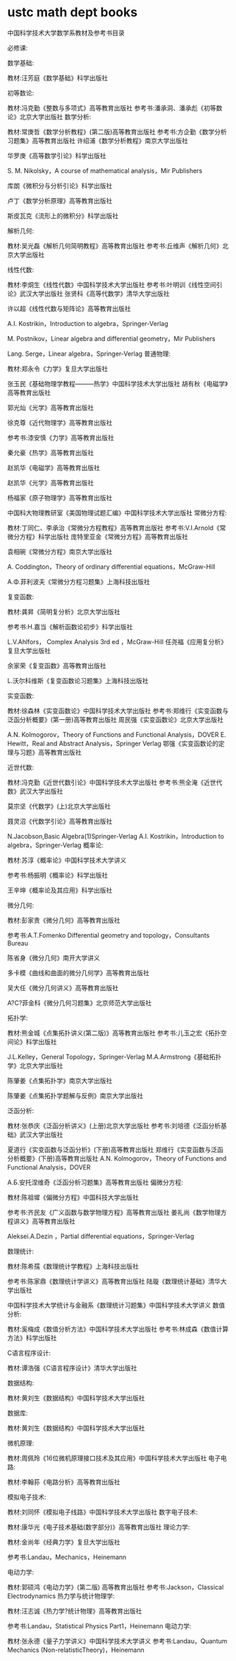 # ustc math dept books



中国科学技术大学数学系教材及参考书目录

必修课:

数学基础:

教材:汪芳庭《数学基础》科学出版社

初等数论:

教材:冯克勤《整数与多项式》高等教育出版社 参考书:潘承洞、潘承彪《初等数论》北京大学出版社 数学分析:

教材:常庚哲《数学分析教程》(第二版)高等教育出版社 参考书:方企勤《数学分析习题集》高等教育出版社 许绍浦《数学分析教程》南京大学出版社

华罗庚《高等数学引论》科学出版社

S. M. Nikolsky，A course of mathematical analysis，Mir Publishers

库朗《微积分与分析引论》科学出版社

卢丁《数学分析原理》高等教育出版社

斯皮瓦克《流形上的微积分》科学出版社

解析几何:

教材:吴光磊《解析几何简明教程》高等教育出版社 参考书:丘维声《解析几何》北京大学出版社

线性代数:

教材:李烔生《线性代数》中国科学技术大学出版社 参考书:叶明训《线性空间引论》武汉大学出版社 张贤科《高等代数学》清华大学出版社

许以超《线性代数与矩阵论》高等教育出版社

A.I. Kostrikin，Introduction to algebra，Springer-Verlag

M. Postnikov，Linear algebra and differential geometry，Mir Publishers

Lang. Serge，Linear algebra，Springer-Verlag 普通物理:

教材:郑永令《力学》复旦大学出版社

张玉民《基础物理学教程———热学》中国科学技术大学出版社 胡有秋《电磁学》高等教育出版社

郭光灿《光学》高等教育出版社

徐克尊《近代物理学》高等教育出版社

参考书:漆安慎《力学》高等教育出版社

秦允豪《热学》高等教育出版社

赵凯华《电磁学》高等教育出版社

赵凯华《光学》高等教育出版社

杨福家《原子物理学》高等教育出版社

中国科大物理教研室《美国物理试题汇编》中国科学技术大学出版社 常微分方程:

教材:丁同仁、李承治《常微分方程教程》高等教育出版社 参考书:V.I.Arnold《常微分方程》科学出版社 庞特里亚金《常微分方程》高等教育出版社

袁相碗《常微分方程》南京大学出版社

A. Coddington，Theory of ordinary differential equations，McGraw-Hill

A.Φ.菲利波夫《常微分方程习题集》上海科技出版社

复变函数:

教材:龚昇《简明复分析》北京大学出版社

参考书:H.嘉当《解析函数论初步》科学出版社

L.V.Ahlfors， Complex Analysis 3rd ed ，McGraw-Hill 任尧福《应用复分析》复旦大学出版社

余家荣《复变函数》高等教育出版社

L.沃尔科维斯《复变函数论习题集》上海科技出版社

实变函数:

教材:徐森林《实变函数论》中国科学技术大学出版社 参考书:郑维行《实变函数与泛函分析概要》(第一册)高等教育出版社 周民强《实变函数论》北京大学出版社

A.N. Kolmogorov，Theory of Functions and Functional Analysis，DOVER E. Hewitt，Real and Abstract Analysis，Springer Verlag 鄂强《实变函数论的定理与习题》高等教育出版社

近世代数:

教材:冯克勤《近世代数引论》中国科学技术大学出版社 参考书:熊全淹《近世代数》武汉大学出版社

莫宗坚《代数学》(上)北京大学出版社

聂灵沼《代数学引论》高等教育出版社

N.Jacobson,Basic Algebra(1)Springer-Verlag A.I. Kostrikin，Introduction to algebra，Springer-Verlag 概率论:

教材:苏淳《概率论》中国科学技术大学讲义

参考书:杨振明《概率论》科学出版社

王辛坤《概率论及其应用》科学出版社

微分几何:

教材:彭家贵《微分几何》高等教育出版社

参考书:A.T.Fomenko Differential geometry and topology，Consultants Bureau

陈省身《微分几何》南开大学讲义

多卡模《曲线和曲面的微分几何学》高等教育出版社

吴大任《微分几何讲义》高等教育出版社

A?C?菲金科《微分几何习题集》北京师范大学出版社

拓扑学:

教材:熊金城《点集拓扑讲义(第二版)》高等教育出版社 参考书:儿玉之宏《拓扑空间论》科学出版社

J.L.Kelley，General Topology，Springer-Verlag M.A.Armstrong《基础拓扑学》北京大学出版社

陈肇姜《点集拓扑学》南京大学出版社

陈肇姜《点集拓扑学题解与反例》南京大学出版社

泛函分析:

教材:张恭庆《泛函分析讲义》(上册)北京大学出版社 参考书:刘培德《泛函分析基础》武汉大学出版社

夏道行《实变函数与泛函分析》(下册)高等教育出版社 郑维行《实变函数与泛函分析概要》(下册)高等教育出版社 A.N. Kolmogorov，Theory of Functions and Functional Analysis，DOVER

А.Б.安托涅维奇《泛函分析习题集》高等教育出版社 偏微分方程:

教材:陈祖墀《偏微分方程》中国科技大学出版社

参考书:齐民友《广义函数与数学物理方程》高等教育出版社 姜礼尚《数学物理方程讲义》高等教育出版社

Aleksei.A.Dezin ，Partial differential equations，Springer-Verlag

数理统计:

教材:陈希孺《数理统计学教程》上海科技出版社

参考书:陈家鼎《数理统计学讲义》高等教育出版社 陆璇《数理统计基础》清华大学出版社

中国科学技术大学统计与金融系《数理统计习题集》中国科学技术大学讲义 数值分析:

教材:奚梅成《数值分析方法》中国科学技术大学出版社 参考书:林成森《数值计算方法》科学出版社

C语言程序设计:

教材:谭浩强《C语言程序设计》清华大学出版社

数据结构:

教材:黄刘生《数据结构》中国科学技术大学出版社

数据库:

教材:黄刘生《数据结构》中国科学技术大学出版社

微机原理:

教材:周佩玲《16位微机原理接口技术及其应用》中国科学技术大学出版社 电子电路:

教材:李翰荪《电路分析》高等教育出版社

模拟电子技术:

教材:刘同怀《模拟电子线路》中国科学技术大学出版社 数字电子技术:

教材:康华光《电子技术基础(数字部分)》高等教育出版社 理论力学:

教材:金尚年《经典力学》复旦大学出版社

参考书:Landau，Mechanics，Heinemann

电动力学:

教材:郭硕鸿《电动力学》(第二版) 高等教育出版社 参考书:Jackson，Classical Electrodynamics 热力学与统计物理学:

教材:汪志诚《热力学?统计物理》高等教育出版社

参考书:Landau，Statistical Physics Part1，Heinemann 电动力学:

教材:张永德《量子力学讲义》中国科学技术大学讲义 参考书:Landau，Quantum Mechanics (Non-relatisticTheory)，Heinemann
